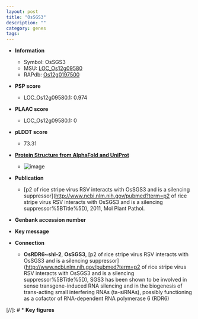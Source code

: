 ```yaml
---
layout: post
title: "OsSGS3"
description: ""
category: genes
tags: 
---
```


* **Information**  
    + Symbol: OsSGS3  
    + MSU: [LOC_Os12g09580](http://rice.plantbiology.msu.edu/cgi-bin/ORF_infopage.cgi?orf=LOC_Os12g09580)  
    + RAPdb: [Os12g0197500](http://rapdb.dna.affrc.go.jp/viewer/gbrowse_details/irgsp1?name=Os12g0197500)  

* **PSP score**  
    + LOC_Os12g09580.1: 0.974 

* **PLAAC score**  
    + LOC_Os12g09580.1: 0 

* **pLDDT score**
    + 73.31

* **[Protein Structure from AlphaFold and UniProt](https://www.uniprot.org/uniprotkb/Q2QWE9/entry#structure)**
    + ![image](https://ricepsp.github.io/images/Q2/AF-Q2QWE9-F1.png)

* **Publication**  
    + [p2 of rice stripe virus RSV interacts with OsSGS3 and is a silencing suppressor](http://www.ncbi.nlm.nih.gov/pubmed?term=p2 of rice stripe virus RSV interacts with OsSGS3 and is a silencing suppressor%5BTitle%5D), 2011, Mol Plant Pathol.

* **Genbank accession number**  

* **Key message**  

* **Connection**  
    + __OsRDR6~shl-2__, __OsSGS3__, [p2 of rice stripe virus RSV interacts with OsSGS3 and is a silencing suppressor](http://www.ncbi.nlm.nih.gov/pubmed?term=p2 of rice stripe virus RSV interacts with OsSGS3 and is a silencing suppressor%5BTitle%5D), SGS3 has been shown to be involved in sense transgene-induced RNA silencing and in the biogenesis of trans-acting small interfering RNAs (ta-siRNAs), possibly functioning as a cofactor of RNA-dependent RNA polymerase 6 (RDR6)

[//]: # * **Key figures**  


